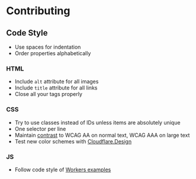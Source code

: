 # Contributing

## Code Style
- Use spaces for indentation
- Order properties alphabetically

### HTML
- Include `alt` attribute for all images
- Include `title` attribute for all links
- Close all your tags properly

### CSS
- Try to use classes instead of IDs unless items are absolutely unique
- One selector per line
- Maintain [contrast](https://webaim.org/resources/contrastchecker/) to WCAG AA on normal text, WCAG AAA on large text
- Test new color schemes with [Cloudflare.Design](https://cloudflare.design/color/)

### JS

- Follow code style of [Workers examples](https://developers.cloudflare.com/workers/examples)